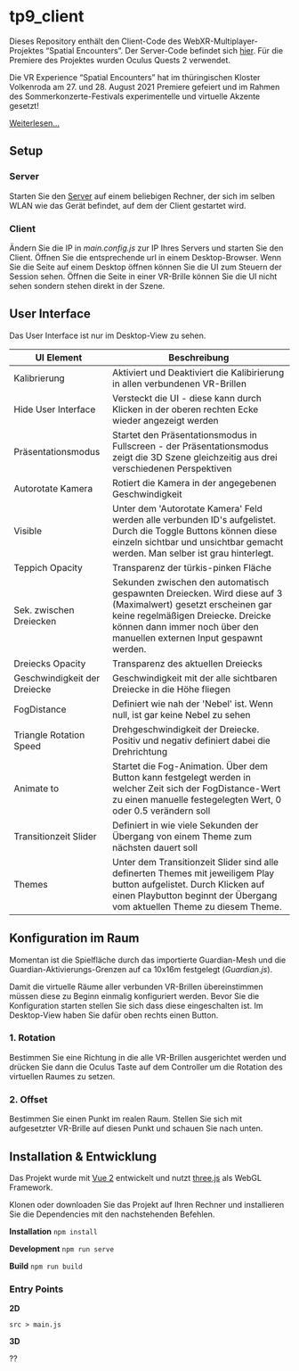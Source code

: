 # tp9_client
Dieses Repository enthält den Client-Code des WebXR-Multiplayer-Projektes “Spatial Encounters”. Der Server-Code befindet  sich [hier](https://github.com/digitaldthg/tp9_webserver). Für die Premiere des Projektes wurden Oculus Quests 2 verwendet.

Die VR Experience “Spatial Encounters” hat im thüringischen Kloster Volkenroda am 27. und 28. August 2021 Premiere gefeiert und im Rahmen des Sommerkonzerte-Festivals  experimentelle und virtuelle Akzente gesetzt!

[Weiterlesen...](https://digital.dthg.de/spatial-encounters-sommerkonzerte-volkenroda/)

## Setup

### Server
Starten Sie den [Server](https://github.com/digitaldthg/tp9_webserver) auf einem beliebigen Rechner, der sich im selben WLAN wie das Gerät befindet, auf dem der Client gestartet wird. 

### Client
Ändern Sie die IP in <em>main.config.js</em> zur IP Ihres Servers und starten Sie den Client. Öffnen Sie die entsprechende url in einem Desktop-Browser. Wenn Sie die Seite auf einem Desktop öffnen können Sie die UI zum Steuern der Session sehen. Öffnen die Seite in einer VR-Brille können Sie die UI nicht sehen sondern stehen direkt in der Szene. 

## User Interface
Das User Interface ist nur im Desktop-View zu sehen.

| UI Element          | Beschreibung |
|---------------------|-------------------------------------------------------------------------------------------------------------------------------------------|
| Kalibrierung        | Aktiviert und Deaktiviert die Kalibirierung in allen verbundenen VR-Brillen                                                               | 
| Hide User Interface | Versteckt die UI - diese kann durch Klicken in der oberen rechten Ecke wieder angezeigt werden                                            |
| Präsentationsmodus  | Startet den Präsentationsmodus in Fullscreen - der Präsentationsmodus zeigt die 3D Szene gleichzeitig aus drei verschiedenen Perspektiven | 
| Autorotate Kamera | Rotiert die Kamera in der angegebenen Geschwindigkeit | 
| Visible | Unter dem 'Autorotate Kamera' Feld werden alle verbunden ID's aufgelistet. Durch die Toggle Buttons können diese einzeln sichtbar und unsichtbar gemacht werden. Man selber ist grau hinterlegt. |
| Teppich Opacity | Transparenz der türkis-pinken Fläche |
| Sek. zwischen Dreiecken | Sekunden zwischen den automatisch gespawnten Dreiecken. Wird diese auf 3 (Maximalwert) gesetzt erscheinen gar keine regelmäßigen Dreiecke. Dreicke können dann immer noch über den manuellen externen Input gespawnt werden. |
| Dreiecks Opacity | Transparenz des aktuellen Dreiecks |
| Geschwindigkeit der Dreiecke | Geschwindigkeit mit der alle sichtbaren Dreiecke in die Höhe fliegen|
| FogDistance | Definiert wie nah der 'Nebel' ist. Wenn null, ist gar keine Nebel zu sehen|
| Triangle Rotation Speed | Drehgeschwindigkeit der Dreiecke. Positiv und negativ definiert dabei die Drehrichtung |
| Animate to | Startet die Fog-Animation. Über dem Button kann festgelegt werden in welcher Zeit sich der FogDistance-Wert zu einen manuelle festegelegten Wert, 0 oder 0.5 verändern soll|
| Transitionzeit Slider | Definiert in wie viele Sekunden der Übergang von einem Theme zum nächsten dauert soll |
| Themes | Unter dem Transitionzeit Slider sind alle definerten Themes mit jeweiligem Play button aufgelistet. Durch Klicken auf einen Playbutton beginnt der Übergang vom aktuellen Theme zu diesem Theme.|
 


## Konfiguration im Raum
Momentan ist die Spielfläche durch das importierte Guardian-Mesh und die Guardian-Aktivierungs-Grenzen auf ca 10x16m festgelegt (<em>Guardian.js</em>). 

Damit die virtuelle Räume aller verbunden VR-Brillen übereinstimmen müssen diese zu Beginn einmalig konfiguriert werden. Bevor Sie die Konfiguration starten stellen Sie sich dass diese eingeschalten ist. Im Desktop-View haben Sie dafür oben rechts einen Button. 

### 1. Rotation
Bestimmen Sie eine Richtung in die alle VR-Brillen ausgerichtet werden und drücken Sie dann die Oculus Taste auf dem Controller um die Rotation des virtuellen Raumes zu setzen. 

### 2. Offset
Bestimmen Sie einen Punkt im realen Raum. Stellen Sie sich mit aufgesetzter VR-Brille auf diesen Punkt und schauen Sie nach unten.

## Installation & Entwicklung
Das Projekt wurde mit [Vue 2](https://vuejs.org/) entwickelt und nutzt [three.js](https://threejs.org/) als WebGL Framework.

Klonen oder downloaden Sie das Projekt auf Ihren Rechner und installieren Sie die Dependencies mit den nachstehenden Befehlen. 

**Installation** `npm install`

**Development** `npm run serve`

**Build** `npm run build`

### Entry Points
**2D**

`src > main.js`

**3D**

??
